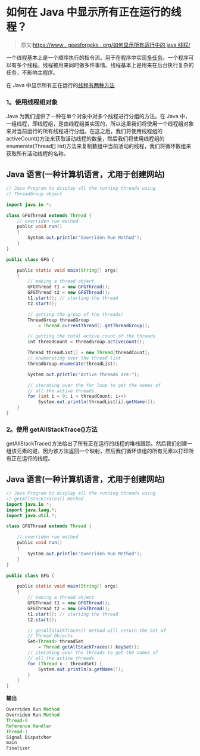# 如何在 Java 中显示所有正在运行的线程？

> 原文:[https://www . geesforgeks . org/如何显示所有运行中的 java 线程/](https://www.geeksforgeeks.org/how-to-display-all-running-threads-in-java/)

一个线程基本上是一个顺序执行的指令流。用于在程序中实现[多任务](https://www.geeksforgeeks.org/process-based-and-thread-based-multitasking/)。一个程序可以有多个线程。线程被用来同时做多件事情。线程基本上是用来在后台执行复杂的任务，不影响主程序。

在 Java 中显示所有正在运行的[线程有两种方法](https://www.geeksforgeeks.org/multithreading-in-java/)

### **1。使用线程组对象**

Java 为我们提供了一种在单个对象中对多个线程进行分组的方法。在 Java 中，一组线程，即线程组，是由线程组类实现的，所以这里我们将使用一个线程组对象来对当前运行的所有线程进行分组。在这之后，我们将使用线程组的 activeCount()方法来获取活动线程的数量，然后我们将使用线程组的 enumerate(Thread[] list)方法来复制数组中当前活动的线程，我们将循环数组来获取所有活动线程的名称。

## Java 语言(一种计算机语言，尤用于创建网站)

```java
// Java Program to display all the running threads using
// ThreadGroup object

import java.io.*;

class GFGThread extends Thread {
    // overriden run method
    public void run()
    {
        System.out.println("Overriden Run Method");
    }
}

public class GFG {

    public static void main(String[] args)
    {
        // making a thread object
        GFGThread t1 = new GFGThread();
        GFGThread t2 = new GFGThread();
        t1.start(); // starting the thread
        t2.start();

        // getting the group of the threads/
        ThreadGroup threadGroup
            = Thread.currentThread().getThreadGroup();

        // getting the total active count of the threads
        int threadCount = threadGroup.activeCount();

        Thread threadList[] = new Thread[threadCount];
        // enumerating over the thread list
        threadGroup.enumerate(threadList);

        System.out.println("Active threads are:");

        // iterating over the for loop to get the names of
        // all the active threads.
        for (int i = 0; i < threadCount; i++)
            System.out.println(threadList[i].getName());
    }
}
```

### **2。使用 getAllStackTrace()方法**

getAllStackTrace()方法给出了所有正在运行的线程的堆栈跟踪。然后我们创建一组该元素的键，因为该方法返回一个映射，然后我们循环该组的所有元素以打印所有正在运行的线程。

## Java 语言(一种计算机语言，尤用于创建网站)

```java
// Java Program to display all the running threads using
// getAllStackTraces() Method
import java.io.*;
import java.lang.*;
import java.util.*;

class GFGThread extends Thread {

    // overriden run method
    public void run()
    {
        System.out.println("Overriden Run Method");
    }
}

public class GFG {

    public static void main(String[] args)
    {
        // making a thread object
        GFGThread t1 = new GFGThread();
        GFGThread t2 = new GFGThread();
        t1.start(); // starting the thread
        t2.start();

        // getAllStackTraces() method will return the Set of
        // Thread Objects
        Set<Thread> threadSet
            = Thread.getAllStackTraces().keySet();
        // iterating over the threads to get the names of
        // all the active threads
        for (Thread x : threadSet) {
            System.out.println(x.getName());
        }
    }
}
```

**输出**

```java
Overriden Run Method
Overriden Run Method
Thread-0
Reference Handler
Thread-1
Signal Dispatcher
main
Finalizer
```